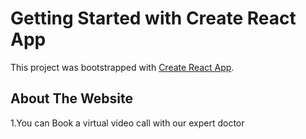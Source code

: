 # Getting Started with Create React App

This project was bootstrapped with [Create React App](https://github.com/facebook/create-react-app).

## About The Website
 1.You can Book a virtual video call with our expert doctor

